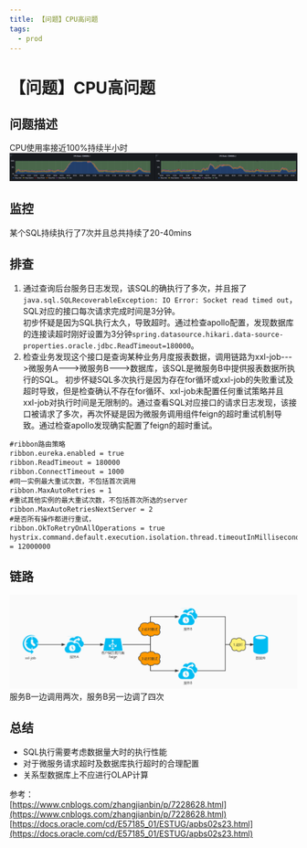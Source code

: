 ```yaml
---
title: 【问题】CPU高问题
tags:
  - prod
---
```

# 【问题】CPU高问题
## 问题描述

CPU使用率接近100%持续半小时  
![](./assets/cpu_hight_issue1_1.png)

## 监控
某个SQL持续执行了7次并且总共持续了20-40mins  

## 排查
1. 通过查询后台服务日志发现，该SQL的确执行了多次，并且报了`java.sql.SQLRecoverableException: IO Error: Socket read timed out`，SQL对应的接口每次请求完成时间是3分钟。  
初步怀疑是因为SQL执行太久，导致超时。通过检查apollo配置，发现数据库的连接读超时刚好设置为3分钟`spring.datasource.hikari.data-source-properties.oracle.jdbc.ReadTimeout=180000`。
2. 检查业务发现这个接口是查询某种业务月度报表数据，调用链路为xxl-job--->微服务A--->微服务B--->数据库，该SQL是微服务B中提供报表数据所执行的SQL。
初步怀疑SQL多次执行是因为存在for循环或xxl-job的失败重试及超时导致，但是检查确认不存在for循环、xxl-job未配置任何重试策略并且xxl-job对执行时间是无限制的。通过查看SQL对应接口的请求日志发现，该接口被请求了多次，再次怀疑是因为微服务调用组件feign的超时重试机制导致。通过检查apollo发现确实配置了feign的超时重试。
```properties
#ribbon路由策略
ribbon.eureka.enabled = true
ribbon.ReadTimeout = 180000
ribbon.ConnectTimeout = 1000
#同一实例最大重试次数，不包括首次调用
ribbon.MaxAutoRetries = 1
#重试其他实例的最大重试次数，不包括首次所选的server
ribbon.MaxAutoRetriesNextServer = 2
#是否所有操作都进行重试，
ribbon.OkToRetryOnAllOperations = true
hystrix.command.default.execution.isolation.thread.timeoutInMilliseconds = 12000000
```
## 链路
![](./assets/cpu_hight_issue1_2.jpg)  
服务B一边调用两次，服务B另一边调了四次

## 总结
- SQL执行需要考虑数据量大时的执行性能
- 对于微服务请求超时及数据库执行超时的合理配置
- 关系型数据库上不应进行OLAP计算

参考：  
[https://www.cnblogs.com/zhangjianbin/p/7228628.html](https://www.cnblogs.com/zhangjianbin/p/7228628.html)  
[https://docs.oracle.com/cd/E57185_01/ESTUG/apbs02s23.html](https://docs.oracle.com/cd/E57185_01/ESTUG/apbs02s23.html)  
